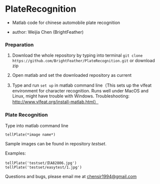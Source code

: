 # PlateRecognition

- Matlab code for chinese automobile plate recognition 

- author: Weijia Chen (BrightFeather)

### Preparation
	
1. Download the whole repository by typing into terminal 
`git clone https://github.com/BrightFeather/PlateRecognition.git` or download zip

2. Open matlab and set the downloaded repository as current
	
3. Type and run `set up` in matlab command line（This sets up the vlfeat environment for character recognition. Runs well under MacOS and Linux, might have trouble with Windows. Troubleshooting: http://www.vlfeat.org/install-matlab.html）

### Plate Recognition

Type into matlab command line 
 
 `tellPlate(*image name*)`
 
  Sample images can be found in repository *testset*. 
  
Examples:

```
tellPlate('testset/京A82806.jpg')
tellPlate('testset/easytest/1.jpg')
```

Questions and bugs, please email me at chensir1994@gmail.com



